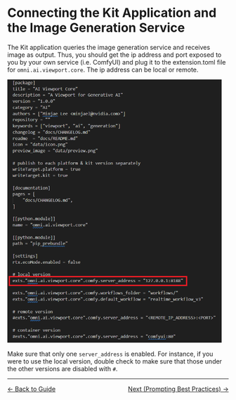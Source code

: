 # Connecting the Kit Application and the Image Generation Service

The Kit application queries the image generation service and receives image as output. Thus, you should get the ip address and port exposed to you by your own service (i.e. ComfyUI) and plug it to the extension.toml file for `omni.ai.viewport.core`. The ip address can be local or remote.

<img src="../images/extension_toml.png" height=600>

Make sure that only one `server_address` is enabled. For instance, if you were to use the local version, double check to make sure that those under the other versions are disabled with `#`.

----
<span style="float:left;">[&larr; Back to Guide](../README.md)</span>                     <span style="float: right;">[Next (Prompting Best Practices) &rarr;](./prompt_bp.md)</span>